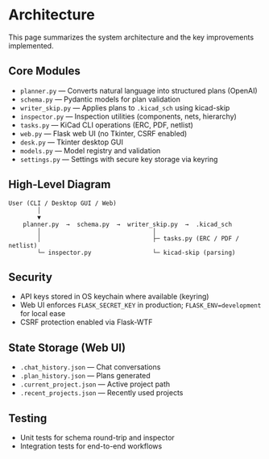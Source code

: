 # Architecture

This page summarizes the system architecture and the key improvements implemented.

## Core Modules

- `planner.py` — Converts natural language into structured plans (OpenAI)
- `schema.py` — Pydantic models for plan validation
- `writer_skip.py` — Applies plans to `.kicad_sch` using kicad-skip
- `inspector.py` — Inspection utilities (components, nets, hierarchy)
- `tasks.py` — KiCad CLI operations (ERC, PDF, netlist)
- `web.py` — Flask web UI (no Tkinter, CSRF enabled)
- `desk.py` — Tkinter desktop GUI
- `models.py` — Model registry and validation
- `settings.py` — Settings with secure key storage via keyring

## High-Level Diagram

```
User (CLI / Desktop GUI / Web)
        │
        ▼
    planner.py  →  schema.py  →  writer_skip.py  →  .kicad_sch
        │                               │
        │                               ├─ tasks.py (ERC / PDF / netlist)
        └─ inspector.py                 └─ kicad-skip (parsing)
```

## Security

- API keys stored in OS keychain where available (keyring)
- Web UI enforces `FLASK_SECRET_KEY` in production; `FLASK_ENV=development` for local ease
- CSRF protection enabled via Flask-WTF

## State Storage (Web UI)

- `.chat_history.json` — Chat conversations
- `.plan_history.json` — Plans generated
- `.current_project.json` — Active project path
- `.recent_projects.json` — Recently used projects

## Testing

- Unit tests for schema round-trip and inspector
- Integration tests for end-to-end workflows
